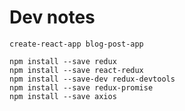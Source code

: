 

# Dev notes

    create-react-app blog-post-app

    npm install --save redux
    npm install --save react-redux
    npm install --save-dev redux-devtools
    npm install --save redux-promise
    npm install --save axios

    
